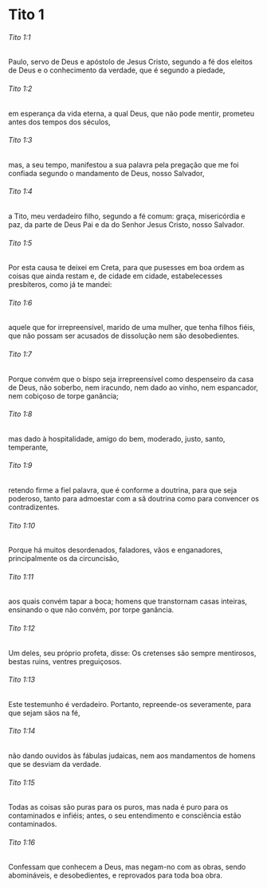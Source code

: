 # Tito 1

###### Tito 1:1

Paulo, servo de Deus e apóstolo de Jesus Cristo, segundo a fé dos eleitos de Deus e o conhecimento da verdade, que é segundo a piedade,

###### Tito 1:2

em esperança da vida eterna, a qual Deus, que não pode mentir, prometeu antes dos tempos dos séculos,

###### Tito 1:3

mas, a seu tempo, manifestou a sua palavra pela pregação que me foi confiada segundo o mandamento de Deus, nosso Salvador,

###### Tito 1:4

a Tito, meu verdadeiro filho, segundo a fé comum: graça, misericórdia e paz, da parte de Deus Pai e da do Senhor Jesus Cristo, nosso Salvador.

###### Tito 1:5

Por esta causa te deixei em Creta, para que pusesses em boa ordem as coisas que ainda restam e, de cidade em cidade, estabelecesses presbíteros, como já te mandei:

###### Tito 1:6

aquele que for irrepreensível, marido de uma mulher, que tenha filhos fiéis, que não possam ser acusados de dissolução nem são desobedientes.

###### Tito 1:7

Porque convém que o bispo seja irrepreensível como despenseiro da casa de Deus, não soberbo, nem iracundo, nem dado ao vinho, nem espancador, nem cobiçoso de torpe ganância;

###### Tito 1:8

mas dado à hospitalidade, amigo do bem, moderado, justo, santo, temperante,

###### Tito 1:9

retendo firme a fiel palavra, que é conforme a doutrina, para que seja poderoso, tanto para admoestar com a sã doutrina como para convencer os contradizentes.

###### Tito 1:10

Porque há muitos desordenados, faladores, vãos e enganadores, principalmente os da circuncisão,

###### Tito 1:11

aos quais convém tapar a boca; homens que transtornam casas inteiras, ensinando o que não convém, por torpe ganância.

###### Tito 1:12

Um deles, seu próprio profeta, disse: Os cretenses são sempre mentirosos, bestas ruins, ventres preguiçosos.

###### Tito 1:13

Este testemunho é verdadeiro. Portanto, repreende-os severamente, para que sejam sãos na fé,

###### Tito 1:14

não dando ouvidos às fábulas judaicas, nem aos mandamentos de homens que se desviam da verdade.

###### Tito 1:15

Todas as coisas são puras para os puros, mas nada é puro para os contaminados e infiéis; antes, o seu entendimento e consciência estão contaminados.

###### Tito 1:16

Confessam que conhecem a Deus, mas negam-no com as obras, sendo abomináveis, e desobedientes, e reprovados para toda boa obra.

